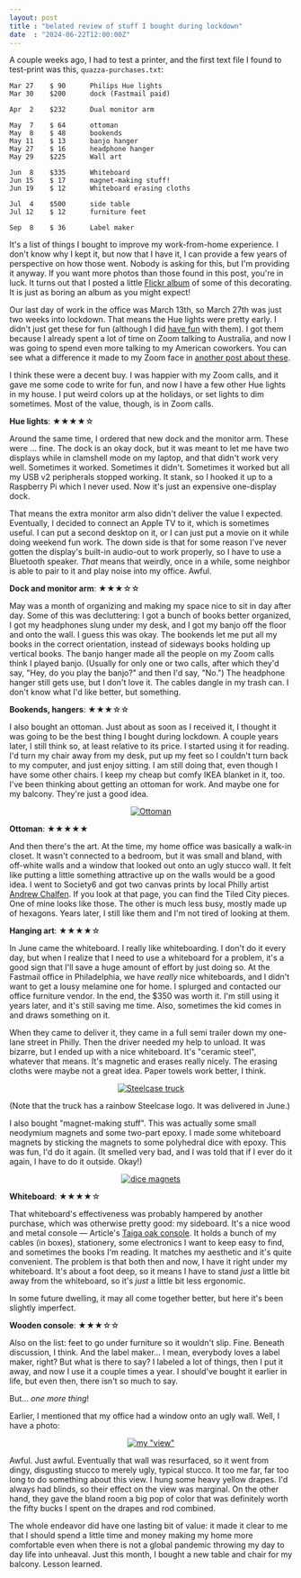 ```yaml
---
layout: post
title : "belated review of stuff I bought during lockdown"
date  : "2024-06-22T12:00:00Z"
---
```


A couple weeks ago, I had to test a printer, and the first text file I found to
test-print was this, `quazza-purchases.txt`:

```
Mar 27    $ 90      Philips Hue lights
Mar 30    $200      dock (Fastmail paid)

Apr  2    $232      Dual monitor arm

May  7    $ 64      ottoman
May  8    $ 48      bookends
May 11    $ 13      banjo hanger
May 27    $ 16      headphone hanger
May 29    $225      Wall art

Jun  8    $335      Whiteboard
Jun 15    $ 17      magnet-making stuff!
Jun 19    $ 12      Whiteboard erasing cloths

Jul  4    $500      side table
Jul 12    $ 12      furniture feet

Sep  8    $ 36      Label maker
```

It's a list of things I bought to improve my work-from-home experience.  I
don't know why I kept it, but now that I have it, I can provide a few years of
perspective on how those went.  Nobody is asking for this, but I'm providing it
anyway.  If you want more photos than those found in this post, you're in luck.
It turns out that I posted a little [Flickr
album](https://flickr.com/photos/rjbs/albums/72157718784948161/) of some of
this decorating.  It is just as boring an album as you might expect!

Our last day of work in the office was March 13th, so March 27th was just two
weeks into lockdown.  That means the Hue lights were pretty early.  I didn't
just get these for fun (although I did [have
fun](https://rjbs.cloud/blog/2023/01/talking-to-philips-hue-lights-1/) with
them).  I got them because I already spent a lot of time on Zoom talking to
Australia, and now I was going to spend even more talking to my American
coworkers.  You can see what a difference it made to my Zoom face in [another
post about
these](https://rjbs.cloud/blog/2023/01/talking-to-philips-hue-lights-2/).

I think these were a decent buy.  I was happier with my Zoom calls, and it gave
me some code to write for fun, and now I have a few other Hue lights in my
house.  I put weird colors up at the holidays, or set lights to dim sometimes.
Most of the value, though, is in Zoom calls.

**Hue lights**: ★★★★☆

Around the same time, I ordered that new dock and the monitor arm.  These were
… fine.  The dock is an okay dock, but it was meant to let me have two displays
while in clamshell mode on my laptop, and that didn't work very well.
Sometimes it worked.  Sometimes it didn't.  Sometimes it worked but all my
USB v2 peripherals stopped working.  It stank, so I hooked it up to a Raspberry
Pi which I never used.  Now it's just an expensive one-display dock.

That means the extra monitor arm also didn't deliver the value I expected.
Eventually, I decided to connect an Apple TV to it, which is sometimes useful.
I can put a second desktop on it, or I can just put a movie on it while doing
weekend fun work.  The down side is that for some reason I've never gotten the
display's built-in audio-out to work properly, so I have to use a Bluetooth
speaker.  *That* means that weirdly, once in a while, some neighbor is able to
pair to it and play noise into my office.  Awful.

**Dock and monitor arm**: ★★★☆☆

May was a month of organizing and making my space nice to sit in day after day.
Some of this was decluttering: I got a bunch of books better organized, I got
my headphones slung under my desk, and I got my banjo off the floor and onto
the wall.  I guess this was okay.  The bookends let me put all my books in the
correct orientation, instead of sideways books holding up vertical books.  The
banjo hanger made all the people on my Zoom calls think I played banjo.
(Usually for only one or two calls, after which they'd say, "Hey, do you play
the banjo?" and then I'd say, "No.")  The headphone hanger still gets use, but
I don't love it.  The cables dangle in my trash can.  I don't know what I'd
like better, but something.

**Bookends, hangers**: ★★★☆☆

I also bought an ottoman.  Just about as soon as I received it, I thought it
was going to be the best thing I bought during lockdown.  A couple years later,
I still think so, at least relative to its price.  I started using it for
reading.  I'd turn my chair away from my desk, put up my feet so I couldn't
turn back to my computer, and just enjoy sitting.  I am still doing that, even
though I have some other chairs.  I keep my cheap but comfy IKEA blanket in it,
too.  I've been thinking about getting an ottoman for work.  And maybe one for
my balcony.  They're just a good idea.

<center>
<a href="https://www.flickr.com/photos/rjbs/51074611442/in/album-72157718784948161/" title="Ottoman"><img src="https://live.staticflickr.com/65535/51074611442_901f0c5ccb_c.jpg" alt="Ottoman"/></a>
</center>

**Ottoman**: ★★★★★

And then there's the art.  At the time, my home office was basically a walk-in
closet.  It wasn't connected to a bedroom, but it was small and bland, with
off-white walls and a window that looked out onto an ugly stucco wall.  It felt
like putting a little something attractive up on the walls would be a good
idea.  I went to Society6 and got two canvas prints by local Philly artist
[Andrew Chalfen](http://www.andrewchalfen.com/paintings).  If you look at that
page, you can find the Tiled City pieces.  One of mine looks like those.  The
other is much less busy, mostly made up of hexagons.  Years later, I still like
them and I'm not tired of looking at them.

**Hanging art**: ★★★★☆

In June came the whiteboard.  I really like whiteboarding.  I don't do it every
day, but when I realize that I need to use a whiteboard for a problem, it's a
good sign that I'll save a huge amount of effort by just doing so.  At the
Fastmail office in Philadelphia, we have *really* nice whiteboards, and I
didn't want to get a lousy melamine one for home.  I splurged and contacted our
office furniture vendor.  In the end, the $350 was worth it.  I'm still using
it years later, and it's still saving me time.  Also, sometimes the kid comes
in and draws something on it.

When they came to deliver it, they came in a full semi trailer down my one-lane
street in Philly.  Then the driver needed my help to unload.  It was bizarre,
but I ended up with a nice whiteboard.  It's "ceramic steel", whatever that
means.  It's magnetic and erases really nicely.  The erasing cloths were maybe
not a great idea.  Paper towels work better, I think.

<center>
<a href="https://www.flickr.com/photos/rjbs/51074594167/in/album-72157718784948161/" title="Steelcase truck"><img src="https://live.staticflickr.com/65535/51074594167_cc31dfce45_c.jpg" alt="Steelcase truck"/></a>
</center>

(Note that the truck has a rainbow Steelcase logo.  It was delivered in June.)

I also bought "magnet-making stuff".  This was actually some small neodymium
magnets and some two-part epoxy.  I made some whiteboard magnets by sticking
the magnets to some polyhedral dice with epoxy.  This was fun, I'd do it again.
(It smelled very bad, and I was told that if I ever do it again, I have to do
it outside.  Okay!)

<center>
<a href="https://www.flickr.com/photos/rjbs/51073796648/in/photolist-xzjx2W-xSzmZc-uUBv9-2kPdybQ-2kPdymQ-2kPdypR-2kPh8qh-9piXQ6-9pt6WQ-9AhNoX" title="dice magnets"><img src="https://live.staticflickr.com/65535/51073796648_7db27ae636_c.jpg" alt="dice magnets"/></a>
</center>

**Whiteboard**: ★★★★☆

That whiteboard's effectiveness was probably hampered by another purchase,
which was otherwise pretty good: my sideboard.  It's a nice wood and metal
console — Article's [Taiga oak
console](https://havenly.com/products/details/Taiga-Oak-Console-Article-47525575).
It holds a bunch of my cables (in boxes), stationery, some electronics I want
to keep easy to find, and sometimes the books I'm reading.  It matches my
aesthetic and it's quite convenient.  The problem is that both then and now, I
have it right under my whiteboard.  It's about a foot deep, so it means I have
to stand *just* a little bit away from the whiteboard, so it's *just* a little
bit less ergonomic.

In some future dwelling, it may all come together better, but here it's been
slightly imperfect.

**Wooden console**: ★★★☆☆

Also on the list: feet to go under furniture so it wouldn't slip.  Fine.
Beneath discussion, I think.  And the label maker… I mean, everybody loves a
label maker, right?  But what is there to say?  I labeled a lot of things, then
I put it away, and now I use it a couple times a year.  I should've bought it
earlier in life, but even then, there isn't so much to say.

But… *one more thing*!

Earlier, I mentioned that my office had a window onto an ugly wall.  Well, I
have a photo:

<center>
<a data-flickr-embed="true" href="https://www.flickr.com/photos/rjbs/51074509211/in/album-72157718784948161/" title="my &quot;view&quot;"><img src="https://live.staticflickr.com/65535/51074509211_146f7d6d0c_c.jpg" alt="my &quot;view&quot;"/></a>
</center>

Awful.  Just awful.  Eventually that wall was resurfaced, so it went from
dingy, disgusting stucco to merely ugly, typical stucco.  It too me far, far
too long to do something about this view.  I hung some heavy yellow drapes.  I'd
always had blinds, so their effect on the view was marginal.  On the other
hand, they gave the bland room a big pop of color that was definitely worth the
fifty bucks I spent on the drapes and rod combined.

The whole endeavor did have one lasting bit of value:  it made it clear to me
that I should spend a little time and money making my home more comfortable
even when there is not a global pandemic throwing my day to day life into
unheaval.  Just this month, I bought a new table and chair for my balcony.
Lesson learned.
